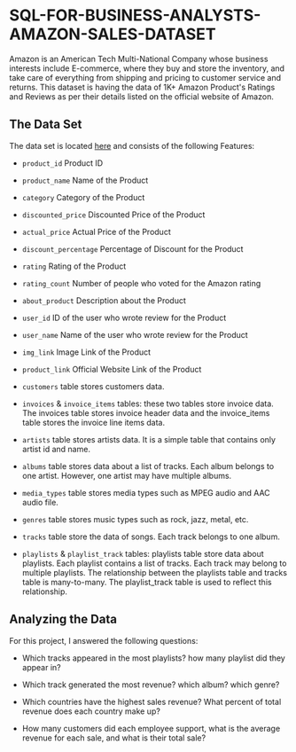 # SQL-FOR-BUSINESS-ANALYSTS-AMAZON-SALES-DATASET
Amazon is an American Tech Multi-National Company whose business interests include E-commerce, where they buy and store the inventory, and take care of everything from shipping and pricing to customer service and returns. 
This dataset is having the data of 1K+ Amazon Product's Ratings and Reviews as per their details listed on the official website of Amazon.

## The Data Set
The data set is located [here]([http://www.sqlitetutorial.net/sqlite-sample-database/](https://www.kaggle.com/datasets/karkavelrajaj/amazon-sales-dataset)) and consists of the following Features:

* `product_id` Product ID
* `product_name` Name of the Product
* `category` Category of the Product
* `discounted_price` Discounted Price of the Product
* `actual_price` Actual Price of the Product
* `discount_percentage` Percentage of Discount for the Product
* `rating` Rating of the Product
* `rating_count` Number of people who voted for the Amazon rating
* `about_product` Description about the Product
* `user_id` ID of the user who wrote review for the Product
* `user_name` Name of the user who wrote review for the Product
* `img_link` Image Link of the Product
* `product_link` Official Website Link of the Product



*  `customers` table stores customers data.
* `invoices` & `invoice_items` tables: these two tables store invoice data. The invoices table stores invoice header data and the invoice_items table stores the invoice line items data.
* `artists` table stores artists data. It is a simple table that contains only artist id and name.
* `albums` table stores data about a list of tracks. Each album belongs to one artist. However, one artist may have multiple albums.
* `media_types` table stores media types such as MPEG audio and AAC audio file.
* `genres` table stores music types such as rock, jazz, metal, etc.
* `tracks` table store the data of songs. Each track belongs to one album.
* `playlists` & `playlist_track` tables: playlists table store data about playlists. Each playlist contains a list of tracks. Each track may belong to multiple playlists. The relationship between the playlists table and tracks table is many-to-many. The playlist_track table is used to reflect this relationship.

## Analyzing the Data
For this project, I answered the following questions:
- Which tracks appeared in the most playlists? how many playlist did they appear in?

- Which track generated the most revenue? which album? which genre?

- Which countries have the highest sales revenue? What percent of total revenue does each country make up?

- How many customers did each employee support, what is the average revenue for each sale, and what is their total sale?
